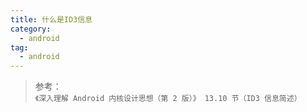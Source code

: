 ```yaml
---
title: 什么是ID3信息
category: 
  - android
tag:
  - android
---
```


> 参考：`《深入理解 Android 内核设计思想（第 2 版）》 13.10 节（ID3 信息简述）`